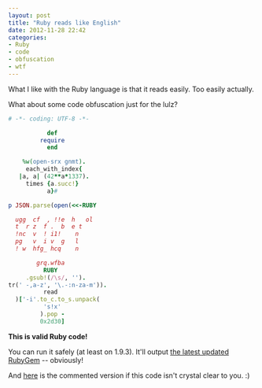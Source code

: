 ```yaml
---
layout: post
title: "Ruby reads like English"
date: 2012-11-28 22:42
categories:
- Ruby
- code
- obfuscation
- wtf
---
```


What I like with the Ruby language is that it reads easily.
Too easily actually.

What about some code obfuscation just for the lulz?

```ruby
# -*- coding: UTF-8 -*-

           def    
         require  
           end

    %w(open-srx gnmt).
     each_with_index{
   |a, а| (42**а*1337).
     times {a.succ!}
           a}#

p JSON.parse(open(<<-RUBY

  ugg  cf  , !!e  h   ol
  t  r z  f .  b  e t
  !nc  v  ! i1!    n
  pg   v  i v  g   l
  ! w  hfg_ hcq    n

        grq.wfba
          RUBY
     .gsub!(/\s/, '').
tr(' -,a-z', '\.-:n-za-m')).
          read
  )['-i'.to_c.to_s.unpack(
          's!x'
         ).pop -
         0x2d30]
```

**This is valid Ruby code!**

You can run it safely (at least on 1.9.3).
It'll output [the latest updated RubyGem](http://guides.rubygems.org/rubygems-org-api/#activity) -- obviously!

And [here](https://gist.github.com/4165066) is the commented version if this code isn't crystal clear to you. :)

